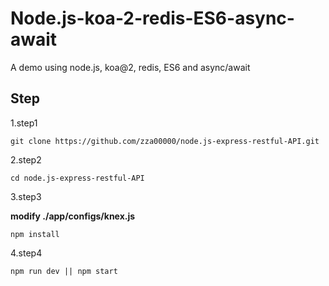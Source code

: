 # Node.js-koa-2-redis-ES6-async-await
A demo using node.js, koa@2, redis, ES6 and async/await

## Step
1.step1
```JS
git clone https://github.com/zza00000/node.js-express-restful-API.git
```
2.step2
```JS
cd node.js-express-restful-API
```

3.step3

**modify ./app/configs/knex.js**
```
npm install
```

4.step4
```
npm run dev || npm start

```